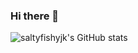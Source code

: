### Hi there 👋

![saltyfishyjk's GitHub stats](https://github-readme-stats.vercel.app/api?username=saltyfishyjk&show_icons=true&theme=tokyonight)

<!--
**saltyfishyjk/saltyfishyjk** is a ✨ _special_ ✨ repository because its `README.md` (this file) appears on your GitHub profile.

Here are some ideas to get you started:

- 🔭 I’m currently working on ...
- 🌱 I’m currently learning ...
- 👯 I’m looking to collaborate on ...
- 🤔 I’m looking for help with ...
- 💬 Ask me about ...
- 📫 How to reach me: ...
- 😄 Pronouns: ...
- ⚡ Fun fact: ...
-->
